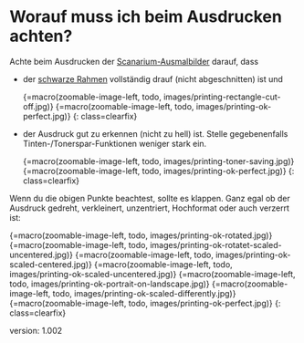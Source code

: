 # Worauf muss ich beim Ausdrucken achten?

Achte beim Ausdrucken der [Scanarium-Ausmalbilder](#scanarium-coloring-pages) darauf, dass

* der [schwarze Rahmen](#rectangle) vollständig drauf (nicht abgeschnitten) ist und

    {=macro(zoomable-image-left, todo, images/printing-rectangle-cut-off.jpg)}
    {=macro(zoomable-image-left, todo, images/printing-ok-perfect.jpg)}
{: class=clearfix}

* der Ausdruck gut zu erkennen (nicht zu hell) ist.
    Stelle gegebenenfalls Tinten-/Tonerspar-Funktionen weniger stark ein.

    {=macro(zoomable-image-left, todo, images/printing-toner-saving.jpg)}
    {=macro(zoomable-image-left, todo, images/printing-ok-perfect.jpg)}
{: class=clearfix}

Wenn du die obigen Punkte beachtest, sollte es klappen.
Ganz egal ob der Ausdruck gedreht, verkleinert, unzentriert, Hochformat oder auch verzerrt ist:

{=macro(zoomable-image-left, todo, images/printing-ok-rotated.jpg)}
{=macro(zoomable-image-left, todo, images/printing-ok-rotatet-scaled-uncentered.jpg)}
{=macro(zoomable-image-left, todo, images/printing-ok-scaled-centered.jpg)}
{=macro(zoomable-image-left, todo, images/printing-ok-scaled-uncentered.jpg)}
{=macro(zoomable-image-left, todo, images/printing-ok-portrait-on-landscape.jpg)}
{=macro(zoomable-image-left, todo, images/printing-ok-scaled-differently.jpg)}
{=macro(zoomable-image-left, todo, images/printing-ok-perfect.jpg)}
{: class=clearfix}


version: 1.002
